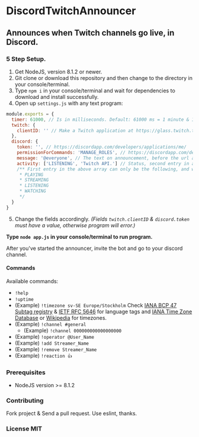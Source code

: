 # DiscordTwitchAnnouncer
## Announces when Twitch channels go live, in Discord.

### 5 Step Setup.
  1. Get NodeJS, version 8.1.2 or newer.
  2. Git clone or download this repository and then change to the directory in your console/terminal.
  3. Type `npm i` in your console/terminal and wait for dependencies to download and install successfully.
  4. Open up `settings.js` with any text program:
```js
module.exports = {
  timer: 61000, // Is in milliseconds. Default: 61000 ms = 1 minute & 1 second.
  twitch: {
    clientID: '' // Make a Twitch application at https://glass.twitch.tv/console/apps
  },
  discord: {
    token: '', // https://discordapp.com/developers/applications/me/
    permissionForCommands: 'MANAGE_ROLES', // https://discordapp.com/developers/docs/topics/permissions
    message: '@everyone', // The text on announcement, before the url and stream type. Default: '@everyone' = '@everyone LIVE! https://twitch.tv/stream'
    activity: ['LISTENING', 'Twitch API.'] // Status, second entry in array is your custom activity text. If second or first entry is empty, no custom activity will be displayed.
    /** First entry in the above array can only be the following, and will default to 'PLAYING'.
     * PLAYING
     * STREAMING
     * LISTENING
     * WATCHING
     */
  }
}
```
  5. Change the fields accordingly. *(Fields `twitch.clientID` & `discord.token` must have a value, otherwise program will error.)*

**Type `node app.js` in your console/terminal to run program.**

After you've started the announcer, invite the bot and go to your discord channel.

#### Commands
Available commands:
* `!help`
* `!uptime`
* (Example) `!timezone sv-SE Europe/Stockholm` Check [IANA BCP 47 Subtag registry](https://www.iana.org/assignments/language-subtag-registry/language-subtag-registry) & [IETF RFC 5646](https://tools.ietf.org/html/rfc5646) for language tags and [IANA Time Zone Database](https://www.iana.org/time-zones) or [Wikipedia](https://en.wikipedia.org/wiki/List_of_tz_database_time_zones) for timezones.
* (Example) `!channel #general`
  * (Example) `!channel 000000000000000000`
* (Example) `!operator @User_Name`
* (Example) `!add Streamer_Name`
* (Example) `!remove Streamer_Name`
* (Example) `!reaction 👍`

### Prerequisites
 * NodeJS version >= 8.1.2

### Contributing
Fork project & Send a pull request. Use eslint, thanks.

### License MIT
